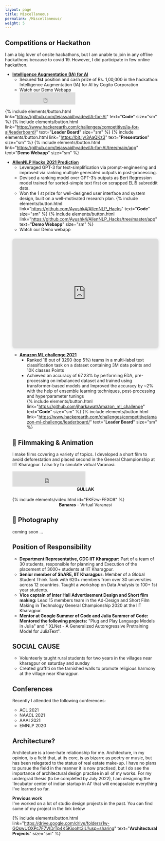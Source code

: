 ```yaml
---
layout: page
title: Miscellaneous
permalink: /Miscellaneous/
weight: 5
---
```

 

## **Competitions or Hackathon** 
I am a big lover of onsite hackathons, but I am unable to join in any offline hackathons because to covid 19. However, I did participate in few online hackathon.


- [**Intelligence Augmentation (IA) for AI**](https://www.hackerearth.com/challenges/competitive/ia-for-ai/)  
  - Secured **1st** position and cash prize of Rs. 1,00,000 in the hackathon: Intelligence Augmentation (IA) for AI by Cogito Corporation
  - Watch our Demo Webapp 
    <div class="video" >
       <iframe src="https://www.youtube.com/embed/XVgZponOLbE" frameborder="0" width="40%" height="40" ></iframe>
    </div> 
{% include elements/button.html link="https://github.com/tejasvaidhyadev/IA-for-AI" text="<b>Code</b>"  size="sm" %} {% include elements/button.html link="https://www.hackerearth.com/challenges/competitive/ia-for-ai/leaderboard/" text="<b>Leader Board</b>"  size="sm" %}  {% include elements/button.html link="https://bit.ly/3AaQKz3" text="<b>Presentation</b>"  size="sm" %}  {% include elements/button.html link="https://github.com/tejasvaidhyadev/IA-for-AI/tree/main/app" text="<b>Demo Webapp</b>"  size="sm" %} 


- [**AllenNLP Hacks 2021 Prediction**](https://allennlp-hackathon.apps.allenai.org/)
  - Leveraged GPT-3 for text-simplification via prompt-engineering and improved via ranking multiple generated outputs in post-processing.
  - Devised a ranking model over GPT-3’s outputs as Bert Regression model trained for sorted-simple text first on scrapped ELI5 subreddit data.
  - Won the 1 st prize for well-designed user interface and system design, built on a well-motivated research plan.
  {% include elements/button.html link="https://github.com/Ayushk4/AllenNLP_Hacks" text="<b>Code</b>"  size="sm" %} {% include elements/button.html link="https://github.com/Ayushk4/AllenNLP_Hacks/tree/master/app" text="<b>Demo Webapp</b>"  size="sm" %} 
  - Watch our Demo webapp
  <div style="position: relative; width: 100%; height: 0; padding-top: 75.0000%;
 padding-bottom: 48px; box-shadow: 0 2px 8px 0 rgba(63,69,81,0.16); margin-top: 1.6em; margin-bottom: 0.9em; overflow: hidden;
 border-radius: 8px; will-change: transform;">
  <iframe loading="lazy" style="position: absolute; width: 100%; height: 100%; top: 0; left: 0; border: none; padding: 0;margin: 0;"
    src="https:&#x2F;&#x2F;www.canva.com&#x2F;design&#x2F;DAEqdSrfE44&#x2F;view?embed">
  </iframe>
  </div>
<a href="https:&#x2F;&#x2F;www.canva.com&#x2F;design&#x2F;DAEqdSrfE44&#x2F;view?utm_content=DAEqdSrfE44&amp;utm_campaign=designshare&amp;utm_medium=embeds&amp;utm_source=link" target="_blank" rel="noopener"></a>

- [**Amazon ML challenge 2021**](https://www.hackerearth.com/challenges/competitive/amazon-ml-challenge)
  - Ranked 18 out of 3290 (top 5%) teams in a multi-label text classification task on a dataset containing 3M data points and 10K classes 
Points
  - Achieved an accuracy of 67.23% by performing EDA, pre-processing on imbalanced dataset and trained using transformer-based models and Improved the accuracy by ~2% with the help of ensemble learning techniques, post-processing and hyperparameter tunings  
    {% include elements/button.html link="https://github.com/jharkawat/Amazon_ml_challenge" text="<b>Code</b>"  size="sm" %} {% include elements/button.html link="https://www.hackerearth.com/challenges/competitive/amazon-ml-challenge/leaderboard/" text="<b>Leader Board</b>"  size="sm" %} 


## 🎥 **Filmmaking & Animation**

I make films covering a variety of topics. I developed a short film to avoid deforestation and placed second in the General Championship at IIT Kharagpur. I also try to simulate virtual Varanasi.





<div class="video">
    <iframe src="https://www.youtube.com/embed/fXBVEMjGIZU" frameborder="0" width="50%" height="50" ></iframe>
</div> 

<div style="text-align:center;">
    <B>GULLAK</B>
</div>
<br>
  {% include elements/video.html id="EKEzw-FEXO8" %}

<div style="text-align:center;">
      <B> Banaras</B> - Virtual Varanasi 
</div>

## 📸 **Photography** 

  coming soon ...

## **Position of Responsibility** 
-  **Department Representative, CDC IIT Kharagpur:** Part of a team of 30 students, responsible for planning and
Execution of the placement of 3000+ students at IIT Kharagpur.  
- **Senior member of ShARE, IIT Kharagpur:** Member of a Global Student Think Tank with 620+ members from over
30 universities across 12 countries. Taught a workshop on Data Analysis to 100+ 1st year students.  
- **Vice captain of Inter Hall Advertisement Design and Short film making:** Lead 15 members team in the Ad-Design
and Short Film Making in Technology General Championship 2020 at the IIT Kharagpur.  
- **Mentor at Google Summer of Code and Julia Summer of Code: Mentored the following projects:** "Plug and Play
Language Models in Julia" and " XLNet - A Generalized Autoregressive Pretraining Model for JuliaText".  


## **SOCIAL CAUSE** 
- Volunteerly taught rural students for two years in the villages near kharagpur on saturday and sunday 
- Created graffiti on the tarnished walls to promote religious harmony at the village near Kharagpur.

## **Conferences**
Recently I attended the following conferences:
- ACL 2021 
- NAACL 2021
- AAAI 2021 
- EMNLP 2020

## **Architecture?**
Architecture is a love-hate relationship for me. Architecture, in my opinion, is a field that, at its core, is as bizarre as poetry or music, but has been relegated to the status of real estate make-up. I have no plans to pursue the field in the manner it is now practised, but I do see the importance of architectural design practise in all of my works. For my undergrad thesis (to be completed by July 2022), I am designing the 'Incubator center of indian startup in AI' that will encapsulate everything I've learned so far.

**Previous work**  
I've worked on a lot of studio design projects in the past. You can find some of my project in the link below 

   {% include elements/button.html link="https://drive.google.com/drive/folders/1w-GQswUOXPc7F7VIDrTp4K5Kiooht3iL?usp=sharing" text="<b>Architectural Projects</b>"  size="sm" %} 